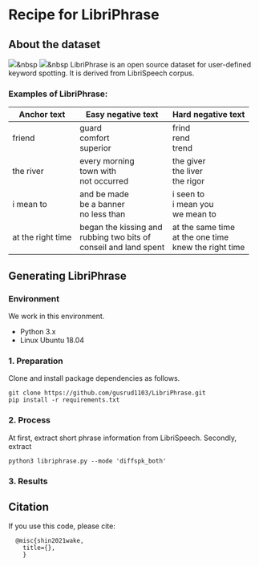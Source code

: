 # Recipe for LibriPhrase
## About the dataset
<img src="https://img.shields.io/badge/Python-3766AB?style=flat-square&logo=Python&logoColor=white"/></a>&nbsp 
<img src="https://img.shields.io/badge/apm/l/:packageName?style=flat-square&logo=Python&logoColor=white"/></a>&nbsp 
LibriPhrase is an open source dataset for user-defined keyword spotting.
It is derived from LibriSpeech corpus.
### Examples of LibriPhrase:
|Anchor text|Easy negative text|Hard negative text|
|----|----|----|
|friend|guard<br/>comfort<br/>superior|frind<br/>rend<br/>trend|
|the river|every morning<br/>town with<br/>not occurred|the giver<br/>the liver<br/>the rigor|
|i mean to|and be made<br/>be a banner<br/>no less than|i seen to<br/>i mean you<br/>we mean to|
|at the right time|began the kissing and<br/>rubbing two bits of<br/>conseil and land spent|at the same time<br/>at the one time<br/>knew the right time|
## Generating LibriPhrase
### Environment
We work in this environment. 
* Python 3.x
* Linux Ubuntu 18.04

### 1. Preparation
Clone and install package dependencies as follows.
```
git clone https://github.com/gusrud1103/LibriPhrase.git
pip install -r requirements.txt
```
### 2. Process
At first, extract short phrase information from LibriSpeech.
Secondly, extract
```
python3 libriphrase.py --mode 'diffspk_both'
```

### 3. Results

## Citation
If you use this code, please cite:
```
  @misc{shin2021wake,
    title={},
    }
```
